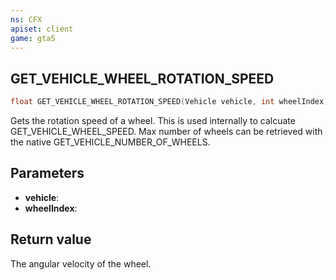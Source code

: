 ```yaml
---
ns: CFX
apiset: client
game: gta5
---
```

## GET_VEHICLE_WHEEL_ROTATION_SPEED

```c
float GET_VEHICLE_WHEEL_ROTATION_SPEED(Vehicle vehicle, int wheelIndex);
```

Gets the rotation speed of a wheel.
This is used internally to calcuate GET_VEHICLE_WHEEL_SPEED.
Max number of wheels can be retrieved with the native GET_VEHICLE_NUMBER_OF_WHEELS.

## Parameters
* **vehicle**:
* **wheelIndex**:

## Return value
The angular velocity of the wheel.